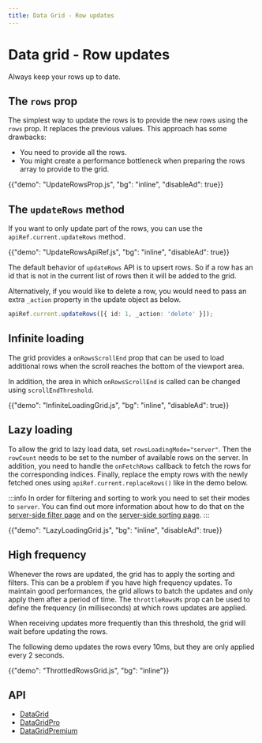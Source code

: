 ```yaml
---
title: Data Grid - Row updates
---
```


# Data grid - Row updates

<p class="description">Always keep your rows up to date.</p>

## The `rows` prop

The simplest way to update the rows is to provide the new rows using the `rows` prop.
It replaces the previous values. This approach has some drawbacks:

- You need to provide all the rows.
- You might create a performance bottleneck when preparing the rows array to provide to the grid.

{{"demo": "UpdateRowsProp.js", "bg": "inline", "disableAd": true}}

## The `updateRows` method [<span class="plan-pro"></span>](https://mui.com/store/items/mui-x-pro/)

If you want to only update part of the rows, you can use the `apiRef.current.updateRows` method.

{{"demo": "UpdateRowsApiRef.js", "bg": "inline", "disableAd": true}}

The default behavior of `updateRows` API is to upsert rows.
So if a row has an id that is not in the current list of rows then it will be added to the grid.

Alternatively, if you would like to delete a row, you would need to pass an extra `_action` property in the update object as below.

```ts
apiRef.current.updateRows([{ id: 1, _action: 'delete' }]);
```

## Infinite loading [<span class="plan-pro"></span>](https://mui.com/store/items/mui-x-pro/)

The grid provides a `onRowsScrollEnd` prop that can be used to load additional rows when the scroll reaches the bottom of the viewport area.

In addition, the area in which `onRowsScrollEnd` is called can be changed using `scrollEndThreshold`.

{{"demo": "InfiniteLoadingGrid.js", "bg": "inline", "disableAd": true}}

## Lazy loading [<span class="plan-pro"></span>](https://mui.com/store/items/mui-x-pro/)

To allow the grid to lazy load data, set `rowsLoadingMode="server"`.
Then the `rowCount` needs to be set to the number of available rows on the server.
In addition, you need to handle the `onFetchRows` callback to fetch the rows for the corresponding indices.
Finally, replace the empty rows with the newly fetched ones using `apiRef.current.replaceRows()` like in the demo below.

:::info
In order for filtering and sorting to work you need to set their modes to `server`.
You can find out more information about how to do that on the [server-side filter page](/x/react-data-grid/filtering/#server-side-filter) and on the [server-side sorting page](/x/react-data-grid/sorting/#server-side-sorting).
:::

{{"demo": "LazyLoadingGrid.js", "bg": "inline", "disableAd": true}}

## High frequency [<span class="plan-pro"></span>](https://mui.com/store/items/mui-x-pro/)

Whenever the rows are updated, the grid has to apply the sorting and filters. This can be a problem if you have high frequency updates. To maintain good performances, the grid allows to batch the updates and only apply them after a period of time. The `throttleRowsMs` prop can be used to define the frequency (in milliseconds) at which rows updates are applied.

When receiving updates more frequently than this threshold, the grid will wait before updating the rows.

The following demo updates the rows every 10ms, but they are only applied every 2 seconds.

{{"demo": "ThrottledRowsGrid.js", "bg": "inline"}}

## API

- [DataGrid](/x/api/data-grid/data-grid/)
- [DataGridPro](/x/api/data-grid/data-grid-pro/)
- [DataGridPremium](/x/api/data-grid/data-grid-premium/)
